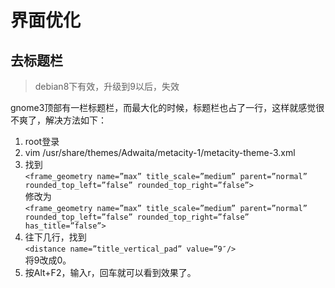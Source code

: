 # 界面优化
## 去标题栏
> debian8下有效，升级到9以后，失效

gnome3顶部有一栏标题栏，而最大化的时候，标题栏也占了一行，这样就感觉很不爽了，解决方法如下：
1. root登录
3. vim /usr/share/themes/Adwaita/metacity-1/metacity-theme-3.xml
4. 找到  
`<frame_geometry name=”max” title_scale=”medium” parent=”normal” rounded_top_left=”false” rounded_top_right=”false”>`  
修改为  
`<frame_geometry name=”max” title_scale=”medium” parent=”normal” rounded_top_left=”false” rounded_top_right=”false” has_title=”false”>`
5. 往下几行，找到  
`<distance name=”title_vertical_pad” value=”9″/>`  
将9改成0。
7. 按Alt+F2，输入r，回车就可以看到效果了。
